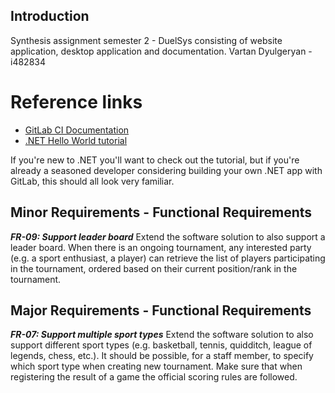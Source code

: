 ## Introduction

Synthesis assignment semester 2 - DuelSys consisting of website application, desktop application and documentation.
Vartan Dyulgeryan - i482834

# Reference links

- [GitLab CI Documentation](https://docs.gitlab.com/ee/ci/)
- [.NET Hello World tutorial](https://dotnet.microsoft.com/learn/dotnet/hello-world-tutorial/)

If you're new to .NET you'll want to check out the tutorial, but if you're
already a seasoned developer considering building your own .NET app with GitLab,
this should all look very familiar.

## Minor Requirements - Functional Requirements

_**FR-09: Support leader board**_
Extend the software solution to also support a leader board. When there is an ongoing 
tournament, any interested party (e.g. a sport enthusiast, a player) can retrieve the list of 
players participating in the tournament, ordered based on their current position/rank in the 
tournament.  

## Major Requirements - Functional Requirements

_**FR-07: Support multiple sport types**_
Extend the software solution to also support different sport types (e.g. basketball, tennis, 
quidditch, league of legends, chess, etc.). It should be possible, for a staff member, to 
specify which sport type when creating new tournament. Make sure that when registering 
the result of a game the official scoring rules are followed. 
